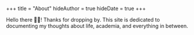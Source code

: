 +++
title = "About"
hideAuthor = true
hideDate = true
+++

Hello there 👋🏼! Thanks for dropping by. This site is dedicated to documenting my thoughts about life, academia, and everything in between.